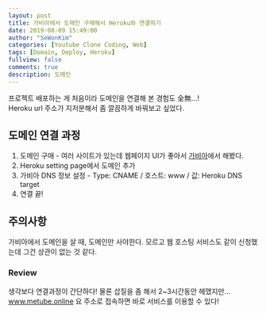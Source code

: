 ```yaml
---
layout: post
title: 가비아에서 도메인 구매해서 Heroku와 연결하기
date: 2019-08-09 15:49:00
author: "SeWonKim"
categories: [Youtube Clone Coding, Web]
tags: [Domain, Deploy, Heroku]
fullview: false
comments: true
description: 도메인
---
```


프로젝트 배포하는 게 처음이라 도메인을 연결해 본 경험도 全無...!     
Heroku url 주소가 지저분해서 좀 깔끔하게 바꿔보고 싶었다.    

## 도메인 연결 과정

1. 도메인 구매 - 여러 사이트가 있는데 웹페이지 UI가 좋아서 [가비아](https://www.gabia.com/)에서 해봤다.
2. Heroku setting page에서 도메인 추가
3. 가비아 DNS 정보 설정 - Type: CNAME / 호스트: www / 값: Heroku DNS target
4. 연결 끝!

## 주의사항

가비아에서 도메인을 살 때, 도메인만 사야한다. 모르고 웹 호스팅 서비스도 같이 신청했는데 그건 상관이 없는 것 같다.     

### Review

생각보다 연결과정이 간단하다! 물론 삽질을 좀 해서 2~3시간동안 헤맸지만...     
www.metube.online 요 주소로 접속하면 바로 서비스를 이용할 수 있다!
